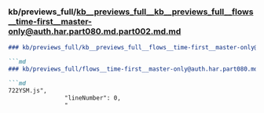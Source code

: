 ### kb/previews_full/kb__previews_full__kb__previews_full__flows__time-first__master-only@auth.har.part080.md.part002.md.md

```md
### kb/previews_full/kb__previews_full__flows__time-first__master-only@auth.har.part080.md.part002.md

```md
### kb/previews_full/flows__time-first__master-only@auth.har.part080.md (part 002)

```md
722YSM.js",
                "lineNumber": 0,
                "
```

```

```

```
